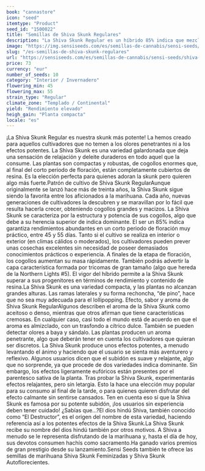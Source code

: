 ```yaml
---
book: "cannastore"
icon: "seed"
itemtype: "Product"
seed_id: "1500022"
title: "Semillas de Shiva Skunk Regulares"
description: "La Shiva Skunk Regular es un híbrido 85% indica que mezcla la Northern Lights #5 con la Skunk #1. Es apreciada por su gran rendimiento y potentes efectos."
image: "https://img.sensiseeds.com/es/semillas-de-cannabis/sensi-seeds/shiva-skunk-image.png"
slug: "/es-semillas-de-shiva-skunk-regulares"
url: "https://sensiseeds.com/es/semillas-de-cannabis/sensi-seeds/shiva-skunk?a_aid=cannastore"
price: 73
currency: "eur"
number_of_seeds: 10
category: "Interior / Invernadero"
flowering_min: 45
flowering_max: 55
strain_type: "Regular"
climate_zone: "Templado / Continental"
yield: "Rendimiento elevado"
heigh_gain: "Planta compacta"
locale: "es"
---
```

¡La Shiva Skunk Regular es nuestra skunk más potente! La hemos creado para aquellos cultivadores que no temen a los olores penetrantes ni a los efectos potentes. La Shiva Skunk es una variedad galardonada que deja una sensación de relajación y deleite duraderos en todo aquel que la consume. Las plantas son compactas y robustas, de cogollos enormes que, al final del corto periodo de floración, están completamente cubiertos de resina. Es la elección perfecta para quienes adoran la skunk pero quieren algo más fuerte.Patrón de cultivo de Shiva Skunk RegularAunque originalmente se lanzó hace más de treinta años, la Shiva Skunk sigue siendo la favorita entre los aficionados a la marihuana. Cada año, nuevas generaciones de cultivadores la descubren y se maravillan por lo fácil que resulta hacerla crecer, obteniendo cogollos grandes y macizos. La Shiva Skunk se caracteriza por la estructura y potencia de sus cogollos, algo que debe a su herencia superior de indica dominante. El ser un 85% indica garantiza rendimientos abundantes en un corto periodo de floración muy práctico, entre 45 y 55 días. Tanto si el cultivo se realiza en interior o exterior (en climas cálidos o moderados), los cultivadores pueden prever unas cosechas excelentes sin necesidad de poseer demasiados conocimientos prácticos o experiencia. A finales de la etapa de floración, los cogollos aumentan su masa rápidamente. También podrás advertir la capa característica formada por tricomas de gran tamaño (algo que hereda de la Northern Lights #5). El vigor del híbrido permite a la Shiva Skunk superar a sus progenitores en términos de rendimiento y contenido de resina.La Shiva Skunk es una variedad compacta, y las plantas no alcanzan grandes alturas. Las ramas laterales y su forma rechoncha, “de pino”, hace que no sea muy adecuada para el lollipopping. Efecto, sabor y aroma de Shiva Skunk RegularAlgunos describen el aroma de la Shiva Skunk como aceitoso o denso, mientras que otros afirman que tiene características cremosas. En cualquier caso, casi todo el mundo está de acuerdo en que el aroma es almizclado, con un trasfondo a cítrico dulce. También se pueden detectar olores a baya y sándalo. Las plantas producen un aroma penetrante, algo que deberán tener en cuenta los cultivadores que quieran ser discretos. La Shiva Skunk produce unos efectos potentes, a menudo levantando el ánimo y haciendo que el usuario se sienta más aventurero y reflexivo. Algunos usuarios dicen que el subidón es suave y relajante, algo que no sorprende, ya que procede de dos variedades indica dominante. Sin embargo, los efectos ligeramente eufóricos están presentes por el parentesco sativa de la planta. Tras probar la Shiva Skunk, experimentarás efectos relajantes, pero sin letargia. Esto la hace una elección muy popular para su consumo al final de la tarde, o para quienes quieren disfrutar del efecto calmante sin sentirse cansados. Ten en cuenta eso sí que la Shiva Skunk es famosa por su potente subidón, ¡los usuarios sin experiencia deben tener cuidado! ¿Sabías que…?El dios hindú Shiva, también conocido como “El Destructor”, es el origen del nombre de esta variedad, haciendo referencia así a los potentes efectos de la Shiva Skunk.La Shiva Skunk recibe su nombre del dios hindú también por otros motivos. A Shiva a menudo se le representa disfrutando de la marihuana y, hasta el día de hoy, sus devotos consumen hachís como sacramento.Ha ganado varios premios de gran prestigio desde su lanzamiento.Sensi Seeds también te ofrece las semillas de marihuana Shiva Skunk Feminizadas y Shiva Skunk Autoflorecientes.
